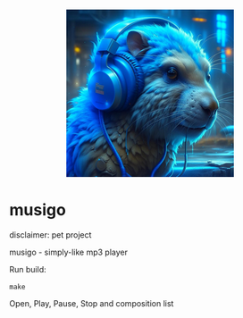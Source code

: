 
<p align="center">
  <br>
  <img width="300" src="./assets/images/logo.png" alt="repo logo">
  <br>
</p>

# musigo
disclaimer: pet project

musigo - simply-like mp3 player

Run build:
```
make
```

Open, Play, Pause, Stop and composition list 


